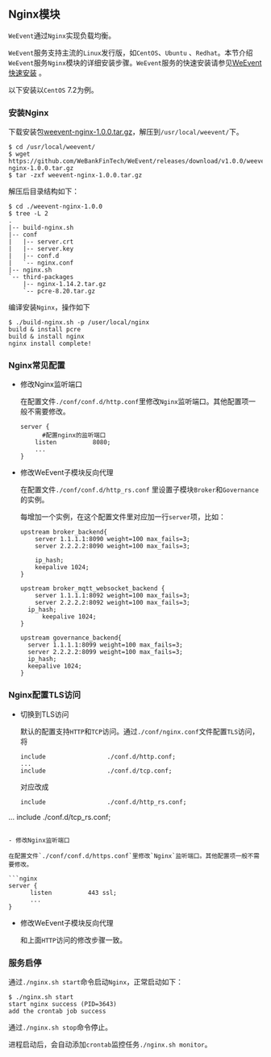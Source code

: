 ## Nginx模块

`WeEvent`通过`Nginx`实现负载均衡。

`WeEvent`服务支持主流的`Linux`发行版，如`CentOS`、`Ubuntu` 、`Redhat`。本节介绍`WeEvent`服务`Nginx`模块的详细安装步骤。`WeEvent`服务的快速安装请参见[WeEvent快速安装](../quickinstall.html) 。

以下安装以`CentOS` 7.2为例。

### 安装Nginx

下载安装包[weevent-nginx-1.0.0.tar.gz](https://github.com/WeBankFinTech/WeEvent/releases/download/v1.0.0/weevent-nginx-1.0.0.tar.gz)，解压到`/usr/local/weevent/`下。 

```shell
$ cd /usr/local/weevent/
$ wget https://github.com/WeBankFinTech/WeEvent/releases/download/v1.0.0/weevent-nginx-1.0.0.tar.gz
$ tar -zxf weevent-nginx-1.0.0.tar.gz
```

解压后目录结构如下：

```shell
$ cd ./weevent-nginx-1.0.0
$ tree -L 2
.
|-- build-nginx.sh
|-- conf
|   |-- server.crt
|   |-- server.key
|   |-- conf.d
|   `-- nginx.conf
|-- nginx.sh
`-- third-packages
    |-- nginx-1.14.2.tar.gz
    `-- pcre-8.20.tar.gz
```

编译安装`Nginx`，操作如下

```shell
$ ./build-nginx.sh -p /user/local/nginx
build & install pcre
build & install nginx
nginx install complete!
```

### Nginx常见配置

- 修改Nginx监听端口

  在配置文件`./conf/conf.d/http.conf`里修改`Nginx`监听端口。其他配置项一般不需要修改。

  ```nginx
  server {
    	#配置nginx的监听端口
      listen          8080; 
      ...
  }
  ```
  
- 修改WeEvent子模块反向代理

  在配置文件`./conf/conf.d/http_rs.conf` 里设置子模块`Broker`和`Governance`的实例。

  每增加一个实例，在这个配置文件里对应加一行`server`项，比如：

  ```nginx
  upstream broker_backend{
      server 1.1.1.1:8090 weight=100 max_fails=3;
      server 2.2.2.2:8090 weight=100 max_fails=3;
      
      ip_hash;
      keepalive 1024;
  }
  
  upstream broker_mqtt_websocket_backend {
      server 1.1.1.1:8092 weight=100 max_fails=3;
      server 2.2.2.2:8092 weight=100 max_fails=3;
  	ip_hash;
    	keepalive 1024;
  }
  
  upstream governance_backend{
  	server 1.1.1.1:8099 weight=100 max_fails=3;
  	server 2.2.2.2:8099 weight=100 max_fails=3;
  	ip_hash;
   	keepalive 1024;
  }
  ```
  
### Nginx配置TLS访问

- 切换到TLS访问
  
  默认的配置支持`HTTP`和`TCP`访问。通过`./conf/nginx.conf`文件配置`TLS`访问，将
  
  ```nginx
  include                 ./conf.d/http.conf;
  ...
  include                 ./conf.d/tcp.conf;
  ```
  
  对应改成
  
  ```nginx
  include                 ./conf.d/http_rs.conf;
...
  include                 ./conf.d/tcp_rs.conf;
  ```
  
- 修改Nginx监听端口
  
  在配置文件`./conf/conf.d/https.conf`里修改`Nginx`监听端口。其他配置项一般不需要修改。
  
  ```nginx
  server {
  		listen          443 ssl;
  		...
  }
  ```
  
- 修改WeEvent子模块反向代理

  和上面`HTTP`访问的修改步骤一致。

### 服务启停

通过`./nginx.sh start`命令启动`Nginx`，正常启动如下：

```shell
$ ./nginx.sh start
start nginx success (PID=3643)
add the crontab job success
```

通过`./nginx.sh stop`命令停止。

进程启动后，会自动添加`crontab`监控任务`./nginx.sh monitor`。
